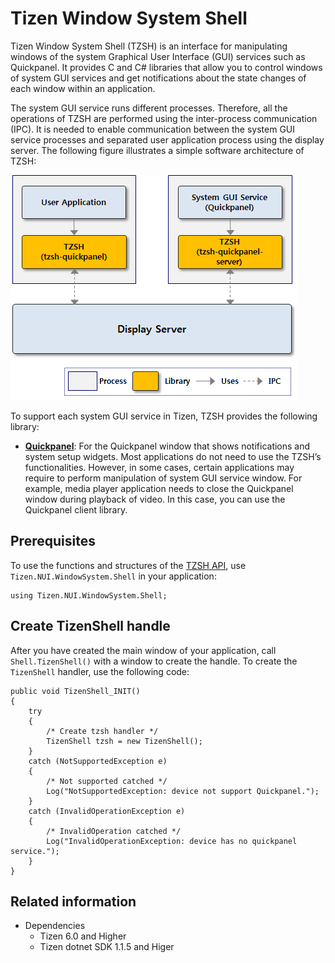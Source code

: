 # Tizen Window System Shell
Tizen Window System Shell (TZSH) is an interface for manipulating windows of the system Graphical User Interface (GUI) services such as Quickpanel. It provides C and C# libraries that allow you to control windows of system GUI services and get notifications about the state changes of each window within an application.

The system GUI service runs different processes. Therefore, all the operations of TZSH are performed using the inter-process communication (IPC). It is needed to enable communication between the system GUI service processes and separated user application process using the display server. The following figure illustrates a simple software architecture of TZSH:

![Layer diagram for the Tizen window system shell](./media/tzsh_arch.png)

To support each system GUI service in Tizen, TZSH provides the following library:
* **[Quickpanel](./quickpanelclient.md)**: For the Quickpanel window that shows notifications and system setup widgets.
Most applications do not need to use the TZSH’s functionalities. However, in some cases, certain applications may require to perform manipulation of system GUI service window. For example, media player application needs to close the Quickpanel window during playback of video. In this case, you can use the Quickpanel client library.

## Prerequisites
To use the functions and structures of the [TZSH API](https://samsung.github.io/TizenFX/latest/api/Tizen.NUI.WindowSystem.Shell.TizenShell.html), use `Tizen.NUI.WindowSystem.Shell` in your application:
```
using Tizen.NUI.WindowSystem.Shell;
```

## Create TizenShell handle
After you have created the main window of your application, call `Shell.TizenShell()` with a window to create the handle. To create the `TizenShell` handler, use the following code:
```
public void TizenShell_INIT()
{
    try
    {
        /* Create tzsh handler */
        TizenShell tzsh = new TizenShell();
    }
    catch (NotSupportedException e)
    {
        /* Not supported catched */
        Log("NotSupportedException: device not support Quickpanel.");
    }
    catch (InvalidOperationException e)
    {
        /* InvalidOperation catched */
        Log("InvalidOperationException: device has no quickpanel service.");
    }
}
```

## Related information
- Dependencies
  - Tizen 6.0 and Higher
  - Tizen dotnet SDK 1.1.5 and Higer
